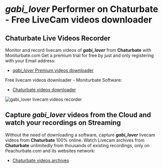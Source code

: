 # _gabi_lover_ Performer on Chaturbate - Free LiveCam videos downloader

## Chaturbate Live Videos Recorder

Monitor and record livecam videos of **_gabi_lover_** from **Chaturbate** with Moniturbate.com
Get a premium trial for free by just and only registering with your Email address:
* [_gabi_lover_ Premium videos downloader](https://moniturbate.com/request-demo-licence-key.html)

Free livecam videos downloader - Moniturbate Software:
* [Chaturbate videos downloader](https://moniturbate.com/moniturbate-download-software.html)

![_gabi_lover_ livecam videos recorder](https://peachurnet.com/templates/moniturbate-software.png)


## Capture _gabi_lover_ videos from the Cloud and watch your recordings on Streaming

Without the need of downloading a software, capture **_gabi_lover_** livecam videos from **Chaturbate** 100% online.
Watch Livecam archives from **Chaturbate** unlimitedly from thousands of existing recordings, only on Peachurbate.com and its websites network:
* [Chaturbate videos archives](https://peachurnet.com/)